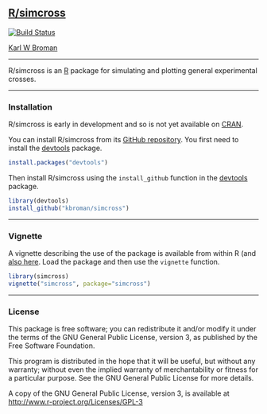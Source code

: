 ## [R/simcross](http://kbroman.org/simcross)

[![Build Status](https://travis-ci.org/kbroman/simcross.png?branch=master)](https://travis-ci.org/kbroman/simcross)

[Karl W Broman](http://kbroman.org)

---

R/simcross is an [R](http://www.r-project.org) package for simulating
and plotting general experimental crosses.

---

### Installation

R/simcross is early in development and so is not yet available on
[CRAN](http://cran.r-project.org).

You can install R/simcross from its
[GitHub repository](http://github.com/kbroman/simcross). You first need to
install the [devtools](https://github.com/hadley/devtools) package.

```r
install.packages("devtools")
```

Then install R/simcross using the `install_github` function in the
[devtools](http://github.com/hadley/devtools) package.

```r
library(devtools)
install_github("kbroman/simcross")
```

---

### Vignette

A vignette describing the use of the package is available from within
R (and [also here](assets/vignettes/simcross.html). Load the package
and then use the `vignette` function.

```r
library(simcross)
vignette("simcross", package="simcross")
```

---

### License

This package is free software; you can redistribute it and/or modify it
under the terms of the GNU General Public License, version 3, as
published by the Free Software Foundation.

This program is distributed in the hope that it will be useful, but
without any warranty; without even the implied warranty of
merchantability or fitness for a particular purpose.  See the GNU
General Public License for more details.

A copy of the GNU General Public License, version 3, is available at  
<http://www.r-project.org/Licenses/GPL-3>
